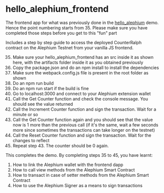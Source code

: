 # hello_alephium_frontend  
The frontend app for what was previously done in the [hello_alephium](https://github.com/harshnambiar/hello_alephium) demo. Hence the point numbering starts from 35. Please make sure you have completed those steps before you get to this "fun" part

Includes a step by step guide to access the deployed CounterRalph contract on the Alephium Testnet from your vanilla JS frontend.

35. Make sure your hello_alephium_frontend has an src inside it as shown here, with the artifacts folder inside it as you obtained previously
36. Copy the package.json and do an npm install to install the dependencies
37. Make sure the webpack.config.js file is present in the root folder as shown
38. Do an npm run build
39. Do an npm run start if the build is fine
40. Go to localhost:3000 and connect to your Alephium extension wallet
41. Call the Get Counter function and check the console message. You should see the value returned
42. Call the Increment Counter function and sign the transaction. Wait for a minute or so
43. Call the Get Counter function again and you should see that the value now is 1 more than the previous call (if it's the same, wait a few seconds more since sometimes the transactions can take longer on the testnet)
44. Call the Reset Counter function and sign the transaction. Wait for the changes to reflect
45. Repeat step 43. The counter should be 0 again.

This completes the demo. By completing steps 35 to 45, you have learnt:
1. How to link the Alephium wallet with the frontend dapp
2. How to call view methods from the Alephium Smart Contract
3. How to transact in case of setter methods from the Alephium Smart Contract
4. How to use the Alephium Signer as a means to sign transactions
